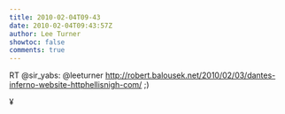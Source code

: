 ```yaml
---
title: 2010-02-04T09-43
date: 2010-02-04T09:43:57Z
author: Lee Turner
showtoc: false
comments: true
---
```


RT @sir_yabs: @leeturner http://robert.balousek.net/2010/02/03/dantes-inferno-website-httphellisnigh-com/ ;)

¥

